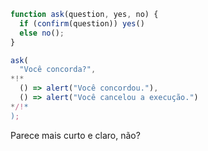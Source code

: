 
```js run
function ask(question, yes, no) {
  if (confirm(question)) yes()
  else no();
}

ask(
  "Você concorda?",
*!*
  () => alert("Você concordou."),
  () => alert("Você cancelou a execução.")
*/!*
);
```

Parece mais curto e claro, não?
